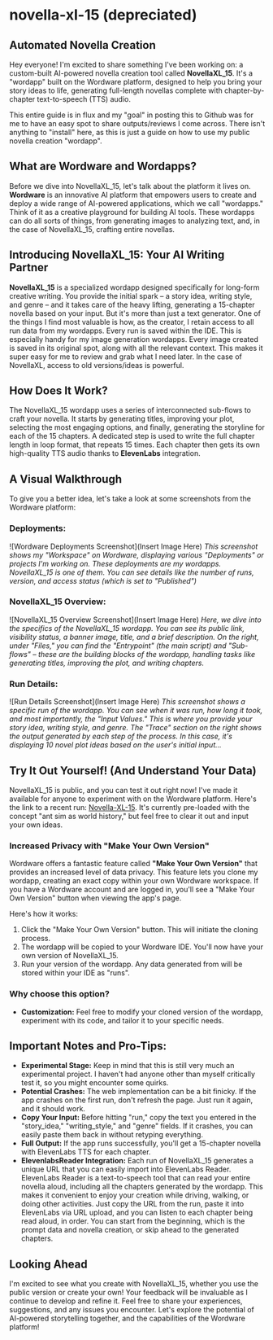 # novella-xl-15 (depreciated)

## Automated Novella Creation

Hey everyone! I'm excited to share something I've been working on: a custom-built AI-powered novella creation tool called **NovellaXL_15**. It's a "wordapp" built on the Wordware platform, designed to help you bring your story ideas to life, generating full-length novellas complete with chapter-by-chapter text-to-speech (TTS) audio. 

This entire guide is in flux and my "goal" in posting this to Github was for me to have an easy spot to share outputs/reviews I come across. There isn't anything to "install" here, as this is just a guide on how to use my public novella creation "wordapp".

## What are Wordware and Wordapps?

Before we dive into NovellaXL_15, let's talk about the platform it lives on. **Wordware** is an innovative AI platform that empowers users to create and deploy a wide range of AI-powered applications, which we call "wordapps." Think of it as a creative playground for building AI tools. These wordapps can do all sorts of things, from generating images to analyzing text, and, in the case of NovellaXL_15, crafting entire novellas.

## Introducing NovellaXL_15: Your AI Writing Partner

**NovellaXL_15** is a specialized wordapp designed specifically for long-form creative writing. You provide the initial spark – a story idea, writing style, and genre – and it takes care of the heavy lifting, generating a 15-chapter novella based on your input. But it's more than just a text generator. One of the things I find most valuable is how, as the creator, I retain access to all run data from my wordapps. Every run is saved within the IDE. This is especially handy for my image generation wordapps. Every image created is saved in its original spot, along with all the relevant context. This makes it super easy for me to review and grab what I need later. In the case of NovellaXL, access to old versions/ideas is powerful.

## How Does It Work?

The NovellaXL_15 wordapp uses a series of interconnected sub-flows to craft your novella. It starts by generating titles, improving your plot, selecting the most engaging options, and finally, generating the storyline for each of the 15 chapters. A dedicated step is used to write the full chapter length in loop format, that repeats 15 times. Each chapter then gets its own high-quality TTS audio thanks to **ElevenLabs** integration.

## A Visual Walkthrough

To give you a better idea, let's take a look at some screenshots from the Wordware platform:

### Deployments:

![Wordware Deployments Screenshot](Insert Image Here)
*This screenshot shows my "Workspace" on Wordware, displaying various "Deployments" or projects I'm working on. These deployments are my wordapps. NovellaXL_15 is one of them. You can see details like the number of runs, version, and access status (which is set to "Published")*

### NovellaXL_15 Overview:

![NovellaXL_15 Overview Screenshot](Insert Image Here)
*Here, we dive into the specifics of the NovellaXL_15 wordapp. You can see its public link, visibility status, a banner image, title, and a brief description. On the right, under "Files," you can find the "Entrypoint" (the main script) and "Sub-flows" – these are the building blocks of the wordapp, handling tasks like generating titles, improving the plot, and writing chapters.*

### Run Details:

![Run Details Screenshot](Insert Image Here)
*This screenshot shows a specific run of the wordapp. You can see when it was run, how long it took, and most importantly, the "Input Values." This is where you provide your story idea, writing style, and genre. The "Trace" section on the right shows the output generated by each step of the process. In this case, it's displaying 10 novel plot ideas based on the user's initial input...*

## Try It Out Yourself! (And Understand Your Data)

NovellaXL_15 is public, and you can test it out right now! I've made it available for anyone to experiment with on the Wordware platform. Here's the link to a recent run: [Novella-XL-15](https://app.wordware.ai/explore/apps/36200ea7-a940-4c72-9951-518bdfa1861b). It's currently pre-loaded with the concept "ant sim as world history," but feel free to clear it out and input your own ideas.

### Increased Privacy with "Make Your Own Version"

Wordware offers a fantastic feature called **"Make Your Own Version"** that provides an increased level of data privacy. This feature lets you clone my wordapp, creating an exact copy within your own Wordware workspace. If you have a Wordware account and are logged in, you'll see a "Make Your Own Version" button when viewing the app's page.

Here's how it works:

1.  Click the "Make Your Own Version" button. This will initiate the cloning process.
2.  The wordapp will be copied to your Wordware IDE. You'll now have your own version of NovellaXL_15.
3.  Run your version of the wordapp. Any data generated from will be stored within your IDE as "runs".

### Why choose this option?

*   **Customization:** Feel free to modify your cloned version of the wordapp, experiment with its code, and tailor it to your specific needs.

## Important Notes and Pro-Tips:

*   **Experimental Stage:** Keep in mind that this is still very much an experimental project. I haven't had anyone other than myself critically test it, so you might encounter some quirks.
*   **Potential Crashes:** The web implementation can be a bit finicky. If the app crashes on the first run, don't refresh the page. Just run it again, and it should work.
*   **Copy Your Input:** Before hitting "run," copy the text you entered in the "story\_idea," "writing\_style," and "genre" fields. If it crashes, you can easily paste them back in without retyping everything.
*   **Full Output:** If the app runs successfully, you'll get a 15-chapter novella with ElevenLabs TTS for each chapter.
*   **ElevenlabsReader Integration:** Each run of NovellaXL_15 generates a unique URL that you can easily import into ElevenLabs Reader. ElevenLabs Reader is a text-to-speech tool that can read your entire novella aloud, including all the chapters generated by the wordapp. This makes it convenient to enjoy your creation while driving, walking, or doing other activities. Just copy the URL from the run, paste it into ElevenLabs via URL upload, and you can listen to each chapter being read aloud, in order. You can start from the beginning, which is the prompt data and novella creation, or skip ahead to the generated chapters.

## Looking Ahead

I'm excited to see what you create with NovellaXL_15, whether you use the public version or create your own! Your feedback will be invaluable as I continue to develop and refine it. Feel free to share your experiences, suggestions, and any issues you encounter. Let's explore the potential of AI-powered storytelling together, and the capabilities of the Wordware platform!
